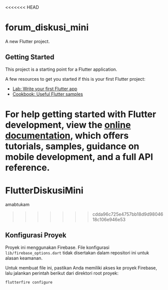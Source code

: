 <<<<<<< HEAD
# forum_diskusi_mini

A new Flutter project.

## Getting Started

This project is a starting point for a Flutter application.

A few resources to get you started if this is your first Flutter project:

- [Lab: Write your first Flutter app](https://docs.flutter.dev/get-started/codelab)
- [Cookbook: Useful Flutter samples](https://docs.flutter.dev/cookbook)

For help getting started with Flutter development, view the
[online documentation](https://docs.flutter.dev/), which offers tutorials,
samples, guidance on mobile development, and a full API reference.
=======
# FlutterDiskusiMini
amabtukam
>>>>>>> cdda96c725e4757bb18d9d9804618c106e946e53

## Konfigurasi Proyek

Proyek ini menggunakan Firebase. File konfigurasi `lib/firebase_options.dart` tidak disertakan dalam repositori ini untuk alasan keamanan.

Untuk membuat file ini, pastikan Anda memiliki akses ke proyek Firebase, lalu jalankan perintah berikut dari direktori root proyek:

```bash
flutterfire configure

